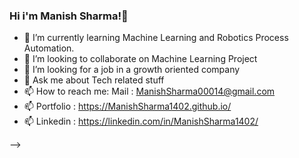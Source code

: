 ### Hi i'm Manish Sharma!👋

- 🌱 I’m currently learning Machine Learning and Robotics Process Automation.
- 👯 I’m looking to collaborate on Machine Learning Project 
- 🤔 I’m looking for a job in a growth oriented company 
- 💬 Ask me about Tech related stuff
- 📫 How to reach me: Mail : ManishSharma00014@gmail.com
- 📫 Portfolio : https://ManishSharma1402.github.io/ 
- 📫 Linkedin : https://linkedin.com/in/ManishSharma1402/

-->
